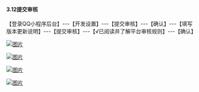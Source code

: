 #### 3.12提交审核

【登录QQ小程序后台】---【开发设置】---【提交审核】---【确认】---【填写版本更新说明】---【提交审核】---【√已阅读并了解平台审核规则】---【确认】

[![图片](http://qrs.3l7c.com/shareyou/doc/pro/微信图片_20190822180326.png "图片")](http://qrs.3l7c.com/shareyou/doc/pro/微信图片_20190822180326.png)

[![图片](http://qrs.3l7c.com/shareyou/doc/pro/微信图片_20190822180440.png "图片")](http://qrs.3l7c.com/shareyou/doc/pro/微信图片_20190822180440.png)

[![图片](http://qrs.3l7c.com/shareyou/doc/pro/微信图片_20190822180531.png "图片")](http://qrs.3l7c.com/shareyou/doc/pro/微信图片_20190822180531.png)

[![图片](http://qrs.3l7c.com/shareyou/doc/pro/微信图片_20190822180608.png "图片")](http://qrs.3l7c.com/shareyou/doc/pro/微信图片_20190822180608.png)